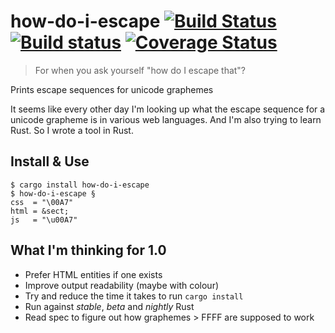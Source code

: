 # how-do-i-escape [![Build Status](https://travis-ci.org/p-jackson/how-do-i-escape.svg?branch=master)](https://travis-ci.org/p-jackson/how-do-i-escape) [![Build status](https://ci.appveyor.com/api/projects/status/tlof6gpgu837vvx7?svg=true)](https://ci.appveyor.com/project/p-jackson/how-do-i-escape) [![Coverage Status](https://coveralls.io/repos/github/p-jackson/how-do-i-escape/badge.svg?branch=master)](https://coveralls.io/github/p-jackson/how-do-i-escape?branch=master)

> For when you ask yourself "how do I escape that"?

Prints escape sequences for unicode graphemes

It seems like every other day I'm looking up what the escape sequence for a
unicode grapheme is in various web languages. And I'm also trying to learn Rust.
So I wrote a tool in Rust.

## Install & Use

```
$ cargo install how-do-i-escape
$ how-do-i-escape §
css  = "\00A7"
html = &sect;
js   = "\u00A7"
```

## What I'm thinking for 1.0

* Prefer HTML entities if one exists
* Improve output readability (maybe with colour)
* Try and reduce the time it takes to run `cargo install`
* Run against *stable*, *beta* and *nightly* Rust
* Read spec to figure out how graphemes > FFFF are supposed to work
